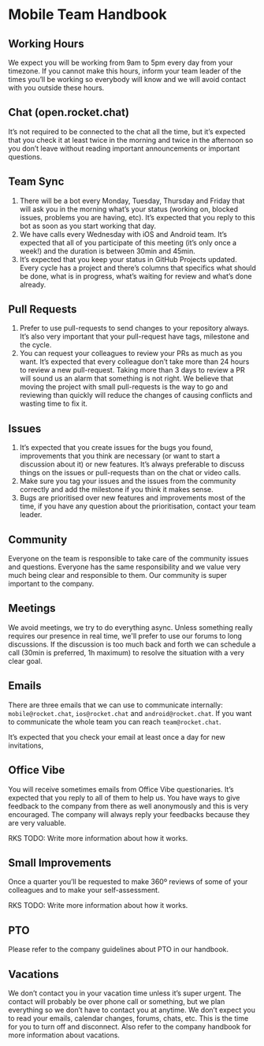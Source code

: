 # Mobile Team Handbook

## Working Hours

We expect you will be working from 9am to 5pm every day from your timezone. If you cannot make this hours, inform your team leader of the times you’ll be working so everybody will know and we will avoid contact with you outside these hours.

## Chat (open.rocket.chat)

It’s not required to be connected to the chat all the time, but it’s expected that you check it at least twice in the morning and twice in the afternoon so you don’t leave without reading important announcements or important questions.

## Team Sync

1. There will be a bot every Monday, Tuesday, Thursday and Friday that will ask you in the morning what’s your status (working on, blocked issues, problems you are having, etc). It’s expected that you reply to this bot as soon as you start working that day.
2. We have calls every Wednesday with iOS and Android team. It’s expected that all of you participate of this meeting (it’s only once a week!) and the duration is between 30min and 45min.
3. It’s expected that you keep your status in GitHub Projects updated. Every cycle has a project and there’s columns that specifics what should be done, what is in progress, what’s waiting for review and what’s done already.

## Pull Requests

1. Prefer to use pull-requests to send changes to your repository always. It’s also very important that your pull-request have tags, milestone and the cycle.
2. You can request your colleagues to review your PRs as much as you want. It’s expected that every colleague don’t take more than 24 hours to review a new pull-request. Taking more than 3 days to review a PR will sound us an alarm that something is not right. We believe that moving the project with small pull-requests is the way to go and reviewing than quickly will reduce the changes of causing conflicts and wasting time to fix it.

## Issues

1. It’s expected that you create issues for the bugs you found, improvements that you think are necessary (or want to start a discussion about it) or new features. It’s always preferable to discuss things on the issues or pull-requests than on the chat or video calls.
2. Make sure you tag your issues and the issues from the community correctly and add the milestone if you think it makes sense.
3. Bugs are prioritised over new features and improvements most of the time, if you have any question about the prioritisation, contact your team leader.

## Community

Everyone on the team is responsible to take care of the community issues and questions. Everyone has the same responsibility and we value very much being clear and responsible to them. Our community is super important to the company.

## Meetings

We avoid meetings, we try to do everything async. Unless something really requires our presence in real time, we'll prefer to use our forums to long discussions. If the discussion is too much back and forth we can schedule a call (30min is preferred, 1h maximum) to resolve the situation with a very clear goal.

## Emails

There are three emails that we can use to communicate internally: `mobile@rocket.chat`, `ios@rocket.chat` and `android@rocket.chat`. If you want to communicate the whole team you can reach `team@rocket.chat`.

It’s expected that you check your email at least once a day for new invitations, 

## Office Vibe

You will receive sometimes emails from Office Vibe questionaries. It’s expected that you reply to all of them to help us. You have ways to give feedback to the company from there as well anonymously and this is very encouraged. The company will always reply your feedbacks because they are very valuable.

RKS TODO: Write more information about how it works.

## Small Improvements

Once a quarter you’ll be requested to make 360º reviews of some of your colleagues and to make your self-assessment.

RKS TODO: Write more information about how it works.

## PTO

Please refer to the company guidelines about PTO in our handbook.

## Vacations

We don’t contact you in your vacation time unless it’s super urgent. The contact will probably be over phone call or something, but we plan everything so we don’t have to contact you at anytime. We don’t expect you to read your emails, calendar changes, forums, chats, etc. This is the time for you to turn off and disconnect. Also refer to the company handbook for more information about vacations.
